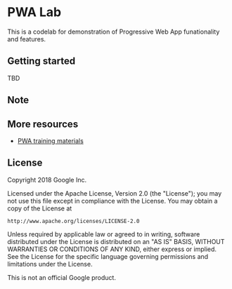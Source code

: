 # PWA Lab

This is a codelab for demonstration of Progressive Web App funationality and features.

## Getting started

TBD

## Note

## More resources

* [PWA training materials](https://developers.google.com/web/ilt/pwa/)

## License

Copyright 2018 Google Inc.

Licensed under the Apache License, Version 2.0 (the "License");
you may not use this file except in compliance with the License.
You may obtain a copy of the License at

    http://www.apache.org/licenses/LICENSE-2.0

Unless required by applicable law or agreed to in writing, software
distributed under the License is distributed on an "AS IS" BASIS,
WITHOUT WARRANTIES OR CONDITIONS OF ANY KIND, either express or implied.
See the License for the specific language governing permissions and
limitations under the License.

This is not an official Google product.
